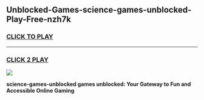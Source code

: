 
## Unblocked-Games-science-games-unblocked-Play-Free-nzh7k
<h3>
<a href="https://premium76.site?title=science-games-unblocked&ref=23A">CLICK TO PLAY</a></h3>
<hr>

<h3>
<a href="https://premium76.site?title=science-games-unblocked&ref=23A">CLICK 2 PLAY</a>
  
</h3>

<a href="https://premium76.site?title=science-games-unblocked&ref=23A"><img src="https://clearcache.store/games.png"></a>


**science-games-unblocked games unblocked: Your Gateway to Fun and Accessible Online Gaming**
